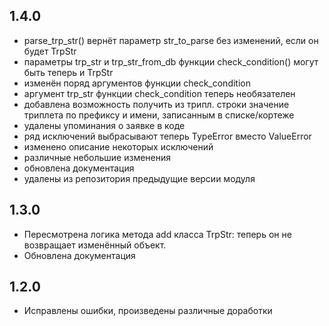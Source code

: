 ## 1.4.0

* parse_trp_str() вернёт параметр str_to_parse без изменений, если он будет TrpStr
* параметры trp_str и trp_str_from_db функции check_condition() могут быть теперь и TrpStr
* изменён поряд аргументов функции check_condition
* аргумент trp_str функции check_condition теперь необязателен
* добавлена возможность получить из трипл. строки значение триплета по префиксу и имени, записанным в списке/кортеже
* удалены упоминания о заявке в коде
* ряд исключений выбрасывают теперь TypeError вместо ValueError
* изменено описание некоторых исключений
* различные небольшие изменения
* обновлена документация
* удалены из репозитория предыдущие версии модуля

## 1.3.0

* Пересмотрена логика метода add класса TrpStr: теперь он не возвращает изменённый объект.
* Обновлена документация

## 1.2.0

* Исправлены ошибки, произведены различные доработки

